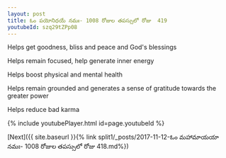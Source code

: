 ```yaml
---
layout: post
title: ఓం పయోనిధయే నమః- 1008 రోజుల తపస్సులో రోజు  419
youtubeId: szq29tZPp08
---
```

 
 
Helps get goodness, bliss and peace and God's blessings
 
Helps remain focused, help generate inner energy 
 
Helps boost physical and mental health 
 
Helps remain grounded and generates a sense of gratitude towards the greater power 
 
Helps reduce bad karma
 
 
 
 


{% include youtubePlayer.html id=page.youtubeId %}
 
[Next]({{ site.baseurl }}{% link  split1/_posts/2017-11-12-ఓం మహామాయయా నమః- 1008 రోజుల తపస్సులో రోజు  418.md%})
 
